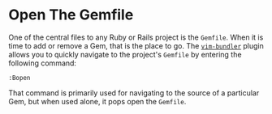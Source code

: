 # Open The Gemfile

One of the central files to any Ruby or Rails project is the `Gemfile`. When
it is time to add or remove a Gem, that is the place to go. The
[`vim-bundler`](https://github.com/tpope/vim-bundler) plugin allows you to
quickly navigate to the project's `Gemfile` by entering the following
command:

```
:Bopen
```

That command is primarily used for navigating to the source of a particular
Gem, but when used alone, it pops open the `Gemfile`.

